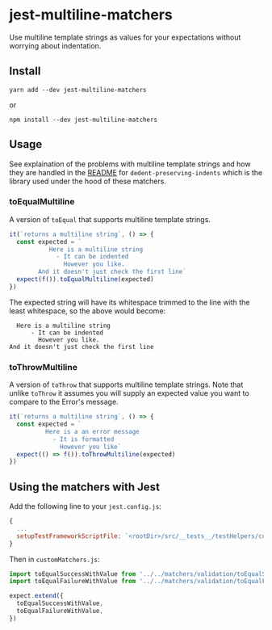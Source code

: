 # jest-multiline-matchers

Use multiline template strings as values for your expectations without worrying about indentation.

## Install

```
yarn add --dev jest-multiline-matchers
```

or

```
npm install --dev jest-multiline-matchers
```

## Usage

See explaination of the problems with multiline template strings and how they are handled in the [README](https://github.com/hollandben/dedent-preserving-indents) for `dedent-preserving-indents` which is the library used under the hood of these matchers.

### toEqualMultiline

A version of `toEqual` that supports multiline template strings.

```javascript
it(`returns a multiline string`, () => {
  const expected = `
           Here is a multiline string
             - It can be indented
               However you like.
        And it doesn't just check the first line`
  expect(f()).toEqualMultiline(expected)
})
```

The expected string will have its whitespace trimmed to the line with the least whitespace, so the above would become:

```text
  Here is a multiline string
      - It can be indented
        However you like.
And it doesn't just check the first line
```

### toThrowMultiline

A version of `toThrow` that supports multiline template strings. Note that unlike `toThrow` it assumes you will supply an expected value you want to compare to the Error's message.

```javascript
it(`returns a multiline string`, () => {
  const expected = `
          Here is a an error message
            - It is formatted
              However you like`
  expect(() => f()).toThrowMultiline(expected)
})
```

## Using the matchers with Jest

Add the following line to your `jest.config.js`:

```javascript
{
  ...
  setupTestFrameworkScriptFile: `<rootDir>/src/__tests__/testHelpers/customMatchers.js`,
}
```

Then in `customMatchers.js`:

```javascript
import toEqualSuccessWithValue from '../../matchers/validation/toEqualSuccessWithValue'
import toEqualFailureWithValue from '../../matchers/validation/toEqualFailureWithValue'

expect.extend({
  toEqualSuccessWithValue,
  toEqualFailureWithValue,
})
```

